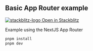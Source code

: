 ## Basic App Router example

[![stackblitz-logo](https://res.cloudinary.com/practicaldev/image/fetch/s--jByI8PG5--/c_fill,f_auto,fl_progressive,h_320,q_auto,w_320/https://dev-to-uploads.s3.amazonaws.com/uploads/organization/profile_image/5299/3d6e2f74-98b6-437d-99d9-8222bb7ffad9.png) Open in Stackblitz](https://stackblitz.com/github/pingdotgg/uploadthing/tree/main/examples/with-react-image-crop)

Example using the NextJS App Router

```bash
pnpm install
pnpm dev
```
